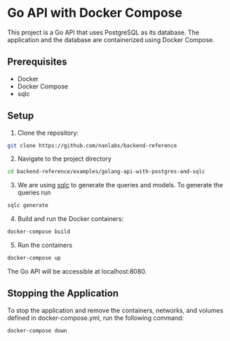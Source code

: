 # Go API with Docker Compose

This project is a Go API that uses PostgreSQL as its database. The application and the database are containerized using Docker Compose.

## Prerequisites

- Docker
- Docker Compose
- sqlc

## Setup

1. Clone the repository:

```bash
git clone https://github.com/nanlabs/backend-reference
```

2. Navigate to the project directory

```bash
cd backend-reference/examples/golang-api-with-postgres-and-sqlc
```

3. We are using [sqlc](https://docs.sqlc.dev/en/stable/index.html) to generate the queries and models.
   To generate the queries run

```bash
sqlc generate
```

4. Build and run the Docker containers:

```bash
docker-compose build
```

5. Run the containers

```bash
docker-compose up
```

The Go API will be accessible at localhost:8080.

## Stopping the Application

To stop the application and remove the containers, networks, and volumes defined in docker-compose.yml, run the following command:

```bash
docker-compose down
```
